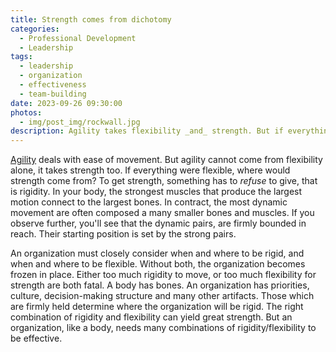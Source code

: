 ```yaml
---
title: Strength comes from dichotomy
categories:
  - Professional Development
  - Leadership
tags:
  - leadership
  - organization
  - effectiveness
  - team-building
date: 2023-09-26 09:30:00
photos: 
  - img/post_img/rockwall.jpg
description: Agility takes flexibility _and_ strength. But if everything is flexible, where can strength come from? And how ought we balance this contrast?
---
```

[Agility](/2023/09/19/agile-organism) deals with ease of movement. But agility cannot come from flexibility alone, it takes strength too. If everything were flexible, where would strength come from? To get strength, something has to _refuse_ to give, that is rigidity. In your body, the strongest muscles that produce the largest motion connect to the largest bones. In contract, the most dynamic movement are often composed a many smaller bones and muscles. If you observe further, you'll see that the dynamic pairs, are firmly bounded in reach. Their starting position is set by the strong pairs.

An organization must closely consider when and where to be rigid, and when and where to be flexible. Without both, the organization becomes frozen in place. Either too much rigidity to move, or too much flexibility for strength are both fatal. A body has bones. An organization has priorities, culture, decision-making structure and many other artifacts. Those which are firmly held determine where the organization will be rigid. The right combination of rigidity and flexibility can yield great strength. But an organization, like a body, needs many combinations of rigidity/flexibility to be effective.
